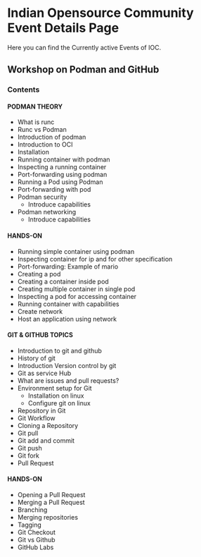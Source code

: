 # Indian Opensource Community Event Details Page

Here you can find the Currently active Events of IOC.

## Workshop on Podman and GitHub

### Contents

#### PODMAN THEORY

- What is runc
- Runc vs Podman
- Introduction of podman
- Introduction to OCI
- Installation
- Running container with podman
- Inspecting a running container
- Port-forwarding using podman
- Running a Pod using Podman
- Port-forwarding with pod
- Podman security
   - Introduce capabilities
- Podman networking
   - Introduce capabilities

#### HANDS-ON

- Running simple container using podman
- Inspecting container for ip and for other specification
- Port-forwarding: Example of mario
- Creating a pod
- Creating a container inside pod
- Creating multiple container in single pod
- Inspecting a pod for accessing container
- Running container with capabilities
- Create network
- Host an application using network

#### GIT & GITHUB TOPICS

- Introduction to git and github
- History of git
- Introduction Version control by git
- Git as service Hub
- What are issues and pull requests?
- Environment setup for Git
   - Installation on linux
   - Configure git on linux
- Repository in Git
- Git Workflow
- Cloning a Repository
- Git pull
- Git add and commit
- Git push
- Git fork
- Pull Request

#### HANDS-ON
- Opening a Pull Request
- Merging a Pull Request
- Branching
- Merging repositories
- Tagging
- Git Checkout
- Git vs Github
- GitHub Labs
